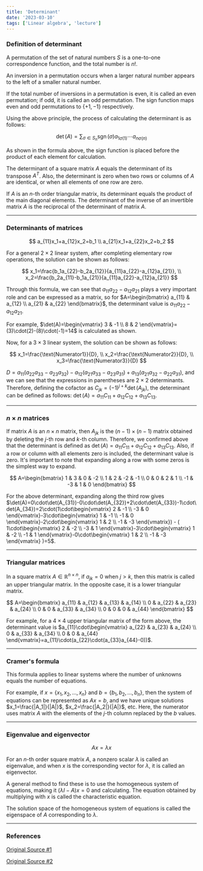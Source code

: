 ```yaml
---
title: 'Determinant'
date: '2023-03-10'
tags: ['Linear algebra', 'lecture']
---
```


### Definition of determinant

A permutation of the set of natural numbers $S$ is a one-to-one correspondence function, and the total number is $n!$.

An inversion in a permutation occurs when a larger natural number appears to the left of a smaller natural number.

If the total number of inversions in a permutation is even, it is called an even permutation; if odd, it is called an odd permutation. The sign function maps even and odd permutations to $\{+1, -1\}$ respectively.

Using the above principle, the process of calculating the determinant is as follows:

$$
\det(A)=\sum_{\sigma \in S_n}\operatorname{sgn}(\sigma)a_{1\sigma(1)}\cdots a_{n\sigma(n)}
$$

As shown in the formula above, the sign function is placed before the product of each element for calculation.

The determinant of a square matrix $A$ equals the determinant of its transpose $A^T$. Also, the determinant is zero when two rows or columns of $A$ are identical, or when all elements of one row are zero.

If $A$ is an $n$-th order triangular matrix, its determinant equals the product of the main diagonal elements. The determinant of the inverse of an invertible matrix $A$ is the reciprocal of the determinant of matrix $A$.

---

### Determinants of matrices

$$
a_{11}x_1+a_{12}x_2=b_1 \\
a_{21}x_1+a_{22}x_2=b_2
$$

For a general $2 \times 2$ linear system, after completing elementary row operations, the solution can be shown as follows:

$$
x_1=\frac{b_1a_{22}-b_2a_{12}}{a_{11}a_{22}-a_{12}a_{21}}, \\
x_2=\frac{b_2a_{11}-b_1a_{21}}{a_{11}a_{22}-a_{12}a_{21}}
$$

Through this formula, we can see that $a_{11}a_{22}-a_{12}a_{21}$ plays a very important role and can be expressed as a matrix, so for $A=\begin{bmatrix} a_{11} & a_{12} \\ a_{21} & a_{22} \end{bmatrix}$, the determinant value is $a_{11}a_{22}-a_{12}a_{21}$.

For example, $\det(A)=\begin{vmatrix} 3 & -1 \\ 8 & 2 \end{vmatrix}=(3)\cdot(2)-(8)\cdot(-1)=14$ is calculated as shown.

Now, for a $3 \times 3$ linear system, the solution can be shown as follows:

$$
x_1=\frac{\text{Numerator1}}{D}, \\
x_2=\frac{\text{Numerator2}}{D}, \\
x_3=\frac{\text{Numerator3}}{D}
$$

$D=a_{11}(a_{22}a_{33} - a_{23}a_{32}) - a_{12}(a_{21}a_{33}-a_{23}a_{31})+a_{13}(a_{21}a_{32}-a_{22}a_{31})$, and we can see that the expressions in parentheses are $2 \times 2$ determinants. Therefore, defining the cofactor as $C_{jk}=(-1)^{j+k} \det(A_{jk})$, the determinant can be defined as follows: $\det(A)=a_{11}C_{11}+a_{12}C_{12}+a_{13}C_{13}$.

---

### $n \times n$ matrices

If matrix $A$ is an $n \times n$ matrix, then $A_{jk}$ is the $(n-1) \times (n-1)$ matrix obtained by deleting the $j$-th row and $k$-th column. Therefore, we confirmed above that the determinant is defined as $\det(A)=a_{11}C_{11}+a_{12}C_{12}+a_{13}C_{13}$. Also, if a row or column with all elements zero is included, the determinant value is zero. It's important to note that expanding along a row with some zeros is the simplest way to expand.

$$
A=\begin{bmatrix}
1 & 3 & 0 & -2 \\
1 & 2 & -2 & -1 \\
0 & 0 & 2 & 1 \\
-1 & -3 & 1 & 0
\end{bmatrix}
$$

For the above determinant, expanding along the third row gives $\det(A)=0\cdot\det(A_{31})-0\cdot\det(A_{32})+2\cdot\det(A_{33})-1\cdot\det(A_{34})=2\cdot(1\cdot\begin{vmatrix}
2 & -1 \\
-3 & 0
\end{vmatrix}-3\cdot\begin{vmatrix}
1 & -1 \\
-1 & 0
\end{vmatrix}-2\cdot\begin{vmatrix}
1 & 2 \\
-1 & -3
\end{vmatrix}) - (
1\cdot\begin{vmatrix}
2 & -2 \\
-3 & 1
\end{vmatrix}-3\cdot\begin{vmatrix}
1 & -2 \\
-1 & 1
\end{vmatrix}-0\cdot\begin{vmatrix}
1 & 2 \\
-1 & -3
\end{vmatrix}
)=5$.

---

### Triangular matrices

In a square matrix $A \in \mathbb{R}^{n \times n}$, if $a_{jk}=0$ when $j > k$, then this matrix is called an upper triangular matrix. In the opposite case, it is a lower triangular matrix.

$$
A=\begin{bmatrix}
a_{11} & a_{12} & a_{13} & a_{14} \\
0 & a_{22} & a_{23} & a_{24} \\
0 & 0 & a_{33} & a_{34} \\
0 & 0 & 0 & a_{44}
\end{bmatrix}
$$

For example, for a $4 \times 4$ upper triangular matrix of the form above, the determinant value is $a_{11}\cdot\begin{vmatrix}
a_{22} & a_{23} & a_{24} \\
0 & a_{33} & a_{34} \\
0 & 0 & a_{44}
\end{vmatrix}=a_{11}\cdot(a_{22}\cdot(a_{33}a_{44}-0))$.

---

### Cramer's formula

This formula applies to linear systems where the number of unknowns equals the number of equations.

For example, if $x=\{x_1, x_2, \ldots, x_n\}$ and $b=\{b_1, b_2, \ldots, b_n\}$, then the system of equations can be represented as $Ax=b$, and we have unique solutions $x_1=\frac{|A_1|}{|A|}$, $x_2=\frac{|A_2|}{|A|}$, etc. Here, the numerator uses matrix $A$ with the elements of the $j$-th column replaced by the $b$ values.

---

### Eigenvalue and eigenvector

$$
Ax=\lambda x
$$

For an $n$-th order square matrix $A$, a nonzero scalar $\lambda$ is called an eigenvalue, and when $x$ is the corresponding vector for $\lambda$, it is called an eigenvector.

A general method to find these is to use the homogeneous system of equations, making it $(\lambda I-A)x=0$ and calculating. The equation obtained by multiplying with $x$ is called the characteristic equation.

The solution space of the homogeneous system of equations is called the eigenspace of $A$ corresponding to $\lambda$.

---

### References

[Original Source #1](http://matrix.skku.ac.kr/2015-Album/BigBook-LinearAlgebra-2015.pdf)

[Original Source #2](https://www.geneseo.edu/~aguilar/public/assets/courses/233/main_notes.pdf)